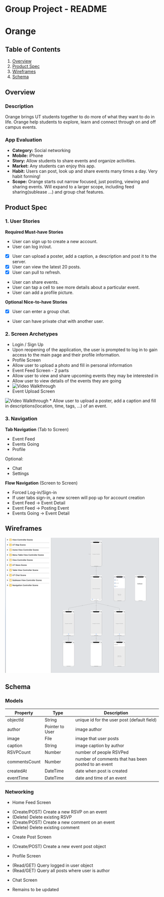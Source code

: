 Group Project - README
===

# Orange

## Table of Contents
1. [Overview](#Overview)
1. [Product Spec](#Product-Spec)
1. [Wireframes](#Wireframes)
2. [Schema](#Schema)

## Overview
### Description
Orange brings UT students together to do more of what they want to do in life. Orange help students to explore, learn and connect through on and off campus events. 

### App Evaluation
- **Category:** Social networking
- **Mobile:** iPhone
- **Story:** Allow students to share events and organize activities.
- **Market:** Any students can enjoy this app. 
- **Habit:** Users can post, look up and share events many times a day. Very habit forming!
- **Scope:** Orange starts out narrow focused, just posting, viewing and sharing events. Will expand to a larger scope, including feed sharing(sublease ...) and group chat features.

## Product Spec

### 1. User Stories

**Required Must-have Stories**

* User can sign up to create a new account.
* User can log in/out.
* [x] User can upload a poster, add a caption, a description and post it to the server.
* [x] User can view the latest 20 posts.
* [x] User can pull to refresh.
* User can share events.
* User can tap a cell to see more details about a particular event.
* User can add a profile picture.


**Optional Nice-to-have Stories**
* [x] User can enter a group chat.
* User can have private chat with another user. 


### 2. Screen Archetypes

* Login / Sign Up
* Upon reopening of the application, the user is prompted to log in to gain access to the main page and their profile information.
* Profile Screen
* Allow user to upload a photo and fill in personal information
* Event Feed Screen - 2 parts
* Allow user to view and share upcoming events they may be interested in
* Allow user to view details of the events they are going
* <img src='https://github.com/mzhazbay/UT-social-media/blob/master/Video%20Walkthrough.gif' title='Video Walkthrough' width='' alt='Video Walkthrough' />
* Event Upload Screen
<img src='https://github.com/mzhazbay/UT-social-media/blob/master/Video%20Walkthrough2.gif' title='Video Walkthrough' width='' alt='Video Walkthrough' />
* Allow user to upload a poster, add a caption and fill in descriptions(location, time, tags, ...) of an event.

### 3. Navigation

**Tab Navigation** (Tab to Screen)

* Event Feed
* Events Going
* Profile

Optional:
* Chat
* Settings

**Flow Navigation** (Screen to Screen)

* Forced Log-in/Sign-in
* If user tabs sign-in, a new screen will pop up for account creation
* Event Feed -> Event Detail
* Event Feed -> Posting Event
* Events Going -> Event Detail


## Wireframes
<img src="https://github.com/Xieyangxinyu/UT-social-media/blob/master/Wireframe.png" width=600>

## Schema 

### Models
| Property | Type | Description |
| ------ | ------ | ------ |
| objectId | String| unique id for the user post (default field) |
| author | Pointer to User | image author |
| image | File | image that user posts|
| caption | String | image caption by author|
| RSVPCount | Number | number of people RSVPed |
| commentsCount | Number | number of comments that has been posted to an event |
| createdAt | DateTime | date when post is created |
| eventTime | DateTime | date and time of an event |
### Networking
- Home Feed Screen
* (Create/POST) Create a new RSVP on an event
* (Delete) Delete existing RSVP
* (Create/POST) Create a new comment on an event
* (Delete) Delete existing comment
- Create Post Screen
* (Create/POST) Create a new event post object
- Profile Screen
* (Read/GET) Query logged in user object
* (Read/GET) Query all posts where user is author
- Chat Screen
* Remains to be updated
